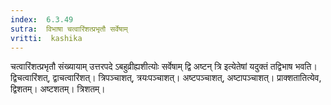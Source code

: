 ```yaml
---
index:  6.3.49
sutra:  विभाषा चत्वारिंशत्प्रभृतौ सर्वेषाम्
vritti:  kashika 
---
```


चत्वारिंशत्प्रभृतौ संख्यायाम् उत्तरपदे ऽबहुव्रीह्यशीत्योः सर्वेषाम् द्वि अष्टन् त्रि इत्येतेषां यदुक्तं तद्विभाष भवति। द्विचत्वारिंशत्, द्वाचत्वारिंशत्। त्रिपञ्चाशत्, त्रयःपञ्चाशत्। अष्टपञ्चाशत्, अष्टापञ्चाशत्। प्राक्शतातित्येव, द्विशतम्। अष्टशतम्। त्रिशतम्।

